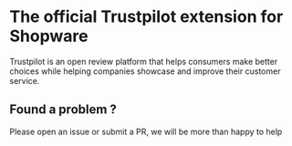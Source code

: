 # The official Trustpilot extension for Shopware

Trustpilot is an open review platform that helps consumers make better choices while helping companies showcase and improve their customer service.

## Found a problem ?

Please open an issue or submit a PR, we will be more than happy to help
